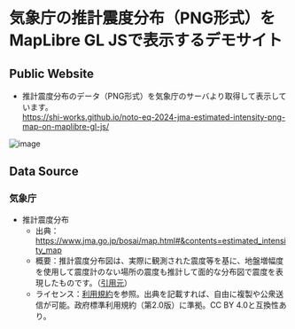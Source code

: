 # 気象庁の推計震度分布（PNG形式）をMapLibre GL JSで表示するデモサイト
## Public Website
- 推計震度分布のデータ（PNG形式）を気象庁のサーバより取得して表示しています。  
https://shi-works.github.io/noto-eq-2024-jma-estimated-intensity-png-map-on-maplibre-gl-js/

![image](https://github.com/shi-works/noto-eq-2024-jma-estimated-intensity-map-on-maplibre-gl-js/assets/71203808/01757307-4035-4e86-8e97-de5ae1c9b341)

## Data Source
### 気象庁
- 推計震度分布
    - 出典：https://www.jma.go.jp/bosai/map.html#&contents=estimated_intensity_map
    - 概要：推計震度分布図は、実際に観測された震度等を基に、地盤増幅度を使用して震度計のない場所の震度も推計して面的な分布図で震度を表現したものです。（[引用元](https://www.data.jma.go.jp/eew/data/suikei/kaisetsu.html)）
    - ライセンス：[利用規約](https://www.jma.go.jp/jma/kishou/info/coment.html)を参照。出典を記載すれば、自由に複製や公衆送信が可能。政府標準利用規約（第2.0版）に準拠。CC BY 4.0と互換性あり。
